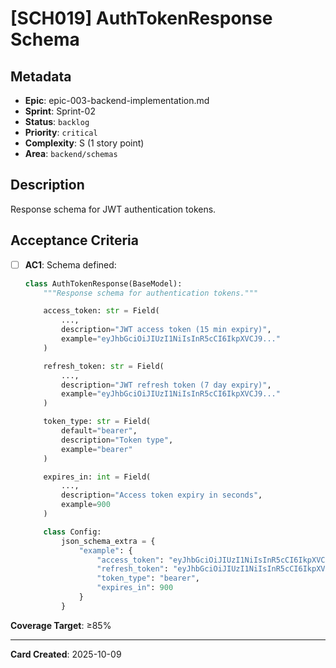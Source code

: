 # [SCH019] AuthTokenResponse Schema

## Metadata
- **Epic**: epic-003-backend-implementation.md
- **Sprint**: Sprint-02
- **Status**: `backlog`
- **Priority**: `critical`
- **Complexity**: S (1 story point)
- **Area**: `backend/schemas`

## Description

Response schema for JWT authentication tokens.

## Acceptance Criteria

- [ ] **AC1**: Schema defined:
  ```python
  class AuthTokenResponse(BaseModel):
      """Response schema for authentication tokens."""

      access_token: str = Field(
          ...,
          description="JWT access token (15 min expiry)",
          example="eyJhbGciOiJIUzI1NiIsInR5cCI6IkpXVCJ9..."
      )

      refresh_token: str = Field(
          ...,
          description="JWT refresh token (7 day expiry)",
          example="eyJhbGciOiJIUzI1NiIsInR5cCI6IkpXVCJ9..."
      )

      token_type: str = Field(
          default="bearer",
          description="Token type",
          example="bearer"
      )

      expires_in: int = Field(
          ...,
          description="Access token expiry in seconds",
          example=900
      )

      class Config:
          json_schema_extra = {
              "example": {
                  "access_token": "eyJhbGciOiJIUzI1NiIsInR5cCI6IkpXVCJ9...",
                  "refresh_token": "eyJhbGciOiJIUzI1NiIsInR5cCI6IkpXVCJ9...",
                  "token_type": "bearer",
                  "expires_in": 900
              }
          }
  ```

**Coverage Target**: ≥85%

---

**Card Created**: 2025-10-09
